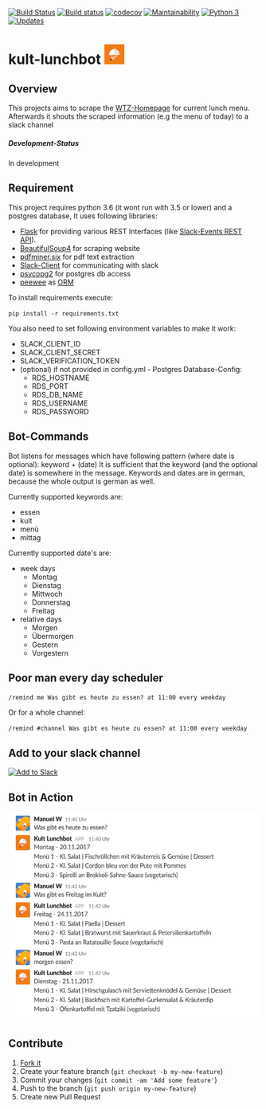 [![Build Status](https://travis-ci.org/WtfJoke/kult-lunchbot.svg?branch=develop)](https://travis-ci.org/WtfJoke/kult-lunchbot)  [![Build status](https://ci.appveyor.com/api/projects/status/pwxgn4mpgrue13mb?svg=true)](https://ci.appveyor.com/project/WtfJoke/kult-lunchbot) 
[![codecov](https://codecov.io/gh/WtfJoke/kult-lunchbot/branch/develop/graph/badge.svg)](https://codecov.io/gh/WtfJoke/kult-lunchbot) [![Maintainability](https://api.codeclimate.com/v1/badges/4911a6d625e8bc609577/maintainability)](https://codeclimate.com/github/WtfJoke/kult-lunchbot/maintainability)
[![Python 3](https://pyup.io/repos/github/WtfJoke/kult-lunchbot/python-3-shield.svg)](https://pyup.io/repos/github/WtfJoke/kult-lunchbot/)
[![Updates](https://pyup.io/repos/github/WtfJoke/kult-lunchbot/shield.svg)](https://pyup.io/repos/github/WtfJoke/kult-lunchbot/) 

# kult-lunchbot [<img src="https://raw.githubusercontent.com/WtfJoke/kult-lunchbot/master/resources/icons/lunchbot_icon_fullbackground.png" width="40" height="40">](https://lunchbot-hn.slack.com/apps/A7YE00YBE-kult-lunchbot?page=1)

## Overview
This projects aims to scrape the [WTZ-Homepage](http://wtz-tagungszentrum.de) for current lunch menu.
Afterwards it shouts the scraped information (e.g the menu of today) to a slack channel

##### Development-Status
In development

## Requirement
This project requires python 3.6 (it wont run with 3.5 or lower) and a postgres database,
It uses following libraries:
* [Flask](http://flask.pocoo.org/) for providing various REST Interfaces (like [Slack-Events REST API](https://api.slack.com/events-api)).
* [BeautifulSoup4](https://pypi.python.org/pypi/beautifulsoup4) for scraping website
* [pdfminer.six](https://github.com/pdfminer/pdfminer.six) for pdf text extraction
* [Slack-Client](https://github.com/slackapi/python-slackclient) for communicating with slack
* [psycopg2](http://initd.org/psycopg/) for postgres db access
* [peewee](http://docs.peewee-orm.com/en/latest/) as [ORM](https://en.wikipedia.org/wiki/Object-relational_mapping)


To install requirements execute:

`pip install -r requirements.txt`

You also need to set following environment variables to make it work:
* SLACK_CLIENT_ID
* SLACK_CLIENT_SECRET
* SLACK_VERIFICATION_TOKEN
* (optional) if not provided in config.yml - Postgres Database-Config:
    * RDS_HOSTNAME
    * RDS_PORT
    * RDS_DB_NAME
    * RDS_USERNAME
    * RDS_PASSWORD

## Bot-Commands
Bot listens for messages which have following pattern (where date is optional): keyword + (date)
It is sufficient that the keyword (and the optional date) is somewhere in the message.
Keywords and dates are in german, because the whole output is german as well.

Currently supported keywords are:
* essen
* kult
* menü
* mittag

Currently supported date's are:
* week days
  * Montag
  * Dienstag
  * Mittwoch
  * Donnerstag
  * Freitag
* relative days
  * Morgen
  * Übermorgen
  * Gestern
  * Vorgestern
  
## Poor man every day scheduler
`/remind me Was gibt es heute zu essen? at 11:00 every weekday`

Or for a whole channel:

`/remind #channel Was gibt es heute zu essen? at 11:00 every weekday`


## Add to your slack channel
[![Add to Slack](https://platform.slack-edge.com/img/add_to_slack.png)](https://slack.com/oauth/authorize?scope=bot&client_id=269973088388.270476032388)

## Bot in Action
<img src="https://github.com/WtfJoke/kult-lunchbot/raw/master/resources/app_screenshot.png" width="587" height="420"> 


## Contribute

1. [Fork it](https://github.com/WtfJoke/kult-lunchbot#fork-destination-box)
2. Create your feature branch (`git checkout -b my-new-feature`)
3. Commit your changes (`git commit -am 'Add some feature'`)
4. Push to the branch (`git push origin my-new-feature`)
5. Create new Pull Request
